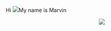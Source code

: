 
Hi ![](https://user-images.githubusercontent.com/18350557/176309783-0785949b-9127-417c-8b55-ab5a4333674e.gif)My name is Marvin
<div id="header" align="center">
  <img src="https://media3.giphy.com/media/v1.Y2lkPTc5MGI3NjExdGd3ZnluOHZvaTJpcmgzYjFmamxzNGlja3hldW9zc3ZtbzVidzhpMiZlcD12MV9pbnRlcm5hbF9naWZfYnlfaWQmY3Q9Zw/bGgsc5mWoryfgKBx1u/giphy.gif"</img>

</div>
